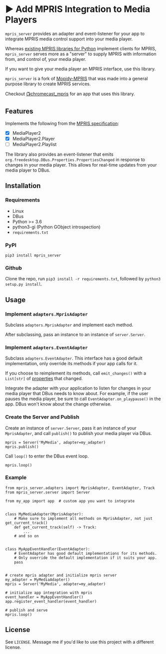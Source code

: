 # ▶️ Add MPRIS Integration to Media Players
`mpris_server` provides an adapter and event-listener for your app to integrate MPRIS media control support into your media player.

Whereas [existing MPRIS libraries for Python](https://github.com/hugosenari/mpris2) implement clients for MPRIS, `mpris_server` serves more as a "server" to supply MPRIS with information from, and control of, your media player. 

If you want to give your media player an MPRIS interface, use this library.

`mpris_server` is a fork of [Mopidy-MPRIS](https://github.com/mopidy/mopidy-mpris) that was made into a general purpose library to create MPRIS services.

Checkout [📺chromecast_mpris](https://github.com/alexdelorenzo/chromecast_mpris) for an app that uses this library.

## Features
Implements the following from the [MPRIS specification](https://specifications.freedesktop.org/mpris-spec/2.2/):
  * [x] MediaPlayer2
  * [x] MediaPlayer2.Player
  * [ ] MediaPlayer2.Playlist
  
The library also provides an event-listener that emits `org.freedesktop.DBus.Properties.PropertiesChanged` in response to changes in your media player. This allows for real-time updates from your media player to DBus.

## Installation
### Requirements
 - Linux
 - DBus
 - Python >= 3.6
 - python3-gi (Python GObject introspection)
 - `requirements.txt`

### PyPI
`pip3 install mpris_server`

### Github
Clone the repo, run `pip3 install -r requirements.txt`, followed by `python3 setup.py install`. 

## Usage
### Implement `adapters.MprisAdapter`
Subclass `adapters.MprisAdapter` and implement each method.

After subclassing, pass an instance to an instance of `server.Server`.

### Implement `adapters.EventAdapter`
Subclass `adapters.EventAdapter`. This interface has a good default implementation, only override its methods if your app calls for it.

If you choose to reimplement its methods, call `emit_changes()` with a `List[str]` of [properties](https://specifications.freedesktop.org/mpris-spec/2.2/Player_Interface.html) that changed.

Integrate the adapter with your application to listen for changes in your media player that DBus needs to know about. For example, if the user pauses the media player, be sure to call `EventAdapter.on_playpause()` in the app. DBus won't know about the change otherwise.

### Create the Server and Publish
Create an instance of `server.Server`, pass it an instance of your `MprisAdapter`, and call `publish()` to publish your media player via DBus.

```python3
mpris = Server('MyMedia', adapter=my_adapter)
mpris.publish() 
```

Call `loop()` to enter the DBus event loop. 
```python3
mpris.loop() 
```

### Example
```python3
from mpris_server.adapters import MprisAdapter, EventAdapter, Track
from mpris_server.server import Server

from my_app import app  # custom app you want to integrate


class MyMediaAdapter(MprisAdapter):
    # Make sure to implement all methods on MprisAdapter, not just get_current_track()
    def get_current_track(self) -> Track:
        ...
    # and so on


class MyAppEventHandler(EventAdapter):
    # EventAdapter has good default implementations for its methods.
    # Only override the default implementation if it suits your app.
    pass


# create mpris adapter and initialize mpris server
my_adapter = MyMediaAdapter()
mpris = Server('MyMedia', adapter=my_adapter)

# initialize app integration with mpris
event_handler = MyAppEventHandler()
app.register_event_handler(event_handler)

# publish and serve
mpris.loop()
```

## License
See `LICENSE`. Message me if you'd like to use this project with a different license.
